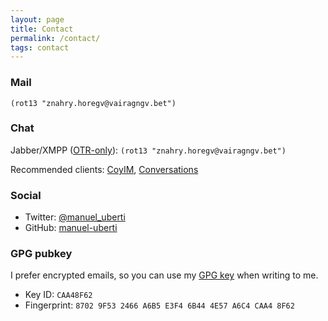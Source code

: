 ```yaml
---
layout: page
title: Contact
permalink: /contact/
tags: contact
---
```


### Mail ###
`(rot13 "znahry.horegv@vairagngv.bet")`

### Chat ###
Jabber/XMPP ([OTR-only](https://en.wikipedia.org/wiki/Off-the-Record_Messaging)):
  `(rot13 "znahry.horegv@vairagngv.bet")`

Recommended clients: [CoyIM](https://coy.im/), [Conversations](https://conversations.im/)

### Social ###
- Twitter: [@manuel_uberti](https://twitter.com/manuel_uberti)
- GitHub: [manuel-uberti](https://github.com/manuel-uberti)

### GPG pubkey  ###

I prefer encrypted emails, so you can use
my
[GPG key](https://github.com/manuel-uberti/manuel-uberti.github.io/blob/master/pubkey.txt) when
writing to me.

- Key ID: `CAA48F62`
- Fingerprint: `8702 9F53 2466 A6B5 E3F4 6B44 4E57 A6C4 CAA4 8F62`
